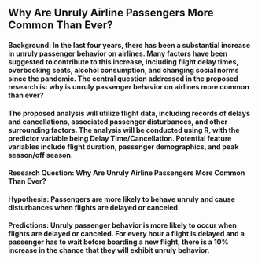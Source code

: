 ## Why Are Unruly Airline Passengers More Common Than Ever?

#### Background: In the last four years, there has been a substantial increase in unruly passenger behavior on airlines. Many factors have been suggested to contribute to this increase, including flight delay times, overbooking seats, alcohol consumption, and changing social norms since the pandemic. The central question addressed in the proposed research is: why is unruly passenger behavior on airlines more common than ever? 
#### The proposed analysis will utilize flight data, including records of delays and cancellations, associated passenger disturbances, and other surrounding factors. The analysis will be conducted using R, with the predictor variable being Delay Time/Cancellation. Potential feature variables include flight duration, passenger demographics, and peak season/off season.


#### Research Question: Why Are Unruly Airline Passengers More Common Than Ever?

#### Hypothesis: Passengers are more likely to behave unruly and cause disturbances when flights are delayed or canceled.

#### Predictions: Unruly passenger behavior is more likely to occur when flights are delayed or canceled. For every hour a flight is delayed and a passenger has to wait before boarding a new flight, there is a 10% increase in the chance that they will exhibit unruly behavior.

